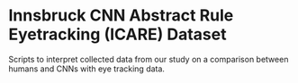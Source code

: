 # Innsbruck CNN Abstract Rule Eyetracking (ICARE) Dataset
Scripts to interpret collected data from our study on a comparison between humans and CNNs with eye tracking data.
